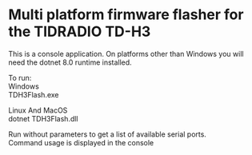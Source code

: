 # Multi platform firmware flasher for the TIDRADIO TD-H3 
  
This is a console application. On platforms other than Windows you will need the dotnet 8.0 runtime installed.  

To run:  
Windows  
TDH3Flash.exe  

Linux And MacOS  
dotnet TDH3Flash.dll  


Run without parameters to get a list of available serial ports.  
Command usage is displayed in the console
